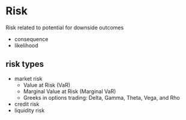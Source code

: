 # Risk
Risk related to potential for downside outcomes
- consequence
- likelihood

## risk types
- market risk
    - Value at Risk (VaR)
    - Marginal Value at Risk (Marginal VaR)
    - Greeks in options trading: Delta, Gamma, Theta, Vega, and Rho
- credit risk
- liquidity risk

